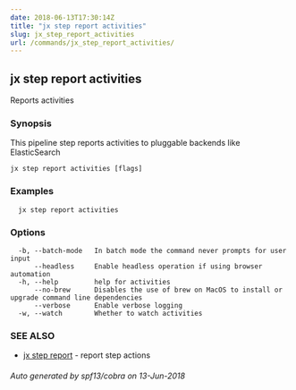 ```yaml
---
date: 2018-06-13T17:30:14Z
title: "jx step report activities"
slug: jx_step_report_activities
url: /commands/jx_step_report_activities/
---
```

## jx step report activities

Reports activities

### Synopsis

This pipeline step reports activities to pluggable backends like ElasticSearch

```
jx step report activities [flags]
```

### Examples

```
  jx step report activities
```

### Options

```
  -b, --batch-mode   In batch mode the command never prompts for user input
      --headless     Enable headless operation if using browser automation
  -h, --help         help for activities
      --no-brew      Disables the use of brew on MacOS to install or upgrade command line dependencies
      --verbose      Enable verbose logging
  -w, --watch        Whether to watch activities
```

### SEE ALSO

* [jx step report](/commands/jx_step_report/)	 - report step actions

###### Auto generated by spf13/cobra on 13-Jun-2018
